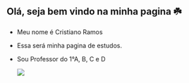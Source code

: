 ## Olá, seja bem vindo na minha pagina ☘️
- Meu nome é Cristiano Ramos
- Essa será minha pagina de estudos.
- Sou Professor do 1°A, B, C e D



  ![](https://media1.tenor.com/m/8fdj2qxv-pEAAAAC/robotic-process-automation-market-robotic-process-automation.gif)
